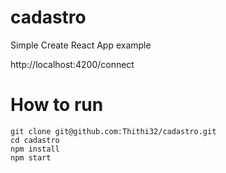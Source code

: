 # cadastro
Simple Create React App example

http://localhost:4200/connect

# How to run

```
git clone git@github.com:Thithi32/cadastro.git
cd cadastro
npm install
npm start
```


